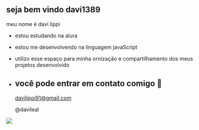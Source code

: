 ## seja bem vindo davi1389

meu nome é davi lippi

- estou estudando na alura
- estou me desenvolvendo na linguagem javaScript
- utilizo esse espaço para minha ornização e compartilhamento dos meus projetos desenvolvido

- ## você pode entrar em contato comigo 📧

  davilippi91@gmail.com
  
  @davileal

![](https://media1.tenor.com/m/t7VU8jVJGW4AAAAC/pode-n-mano.gif)
 
